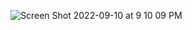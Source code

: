 ![Screen Shot 2022-09-10 at 9 10 09 PM](https://user-images.githubusercontent.com/113051612/189507428-084de562-5a0b-4c52-91dc-f28907fbd55c.png)
